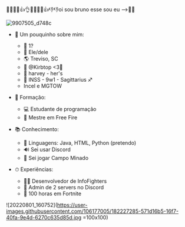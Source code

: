 👋👋👋👋👍👌👋👋👋🤟👍👎👎oi sou bruno
esse sou eu -->👨‍💻

![9907505_d748c](https://user-images.githubusercontent.com/106177005/182224969-44fcbadb-aded-4841-9106-2ea46985c910.gif)

- 🧐 Um pouquinho sobre mim: 
    - 📆 1?
    - 🔰 Ele/dele
    - 🌎 Treviso, SC
    - 💍 @Kirbtop <3🌈
    - 🎵 harvey - her's
    - 🧠 INSS - 9w1 - Sagittarius ♐
    - Incel e MGTOW

- 🤔 Formação:
    - 💻 Estudante de programação
    - 🎯 Mestre em Free Fire
    
- 📚 Conhecimento:
    - 📄 Linguagens: Java, HTML, Python (pretendo)
    - 🔊 Sei usar Discord
    - 🚩 Sei jogar Campo Minado
    
- ⏱ Experiências:
    - 👨‍🏫 Desenvolvedor de InfoFighters
    - 🛑 Admin de 2 servers no Discord
    - 🔫 100 horas em Fortnite
    
![20220801_160752](https://user-images.githubusercontent.com/106177005/182227285-571d16b5-16f7-40fa-9e4d-6270c635d85d.jpg =100x100)

